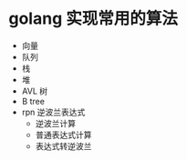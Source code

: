 # golang 实现常用的算法

- 向量
- 队列
- 栈
- 堆
- AVL 树
- B tree
- rpn 逆波兰表达式
    - 逆波兰计算
    - 普通表达式计算
    - 表达式转逆波兰

